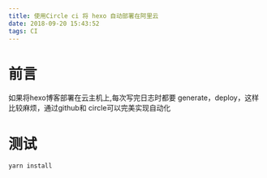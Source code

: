 ```yaml
---
title: 使用Circle ci 将 hexo 自动部署在阿里云
date: 2018-09-20 15:43:52
tags: CI
---
```


# 前言

如果将hexo博客部署在云主机上,每次写完日志时都要 generate，deploy，这样比较麻烦，通过github和 circle可以完美实现自动化

# 测试

```bash
yarn install
```
